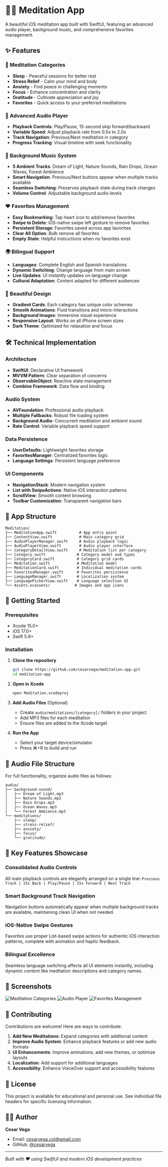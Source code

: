 # 🧘‍♀️ Meditation App

A beautiful iOS meditation app built with SwiftUI, featuring an advanced audio player, background music, and comprehensive favorites management.

## ✨ Features

### 🎯 Meditation Categories
- **Sleep** - Peaceful sessions for better rest
- **Stress Relief** - Calm your mind and body  
- **Anxiety** - Find peace in challenging moments
- **Focus** - Enhance concentration and clarity
- **Gratitude** - Cultivate appreciation and joy
- **Favorites** - Quick access to your preferred meditations

### 🎵 Advanced Audio Player
- **Playback Controls**: Play/Pause, 15-second skip forward/backward
- **Variable Speed**: Adjust playback rate from 0.5x to 2.0x
- **Track Navigation**: Previous/Next meditation in category
- **Progress Tracking**: Visual timeline with seek functionality

### 🎼 Background Music System
- **5 Ambient Tracks**: Dream of Light, Nature Sounds, Rain Drops, Ocean Waves, Forest Ambience
- **Smart Navigation**: Previous/Next buttons appear when multiple tracks available
- **Seamless Switching**: Preserves playback state during track changes
- **Volume Control**: Adjustable background audio levels

### ❤️ Favorites Management
- **Easy Bookmarking**: Tap heart icon to add/remove favorites
- **Swipe to Delete**: iOS-native swipe left gesture to remove favorites
- **Persistent Storage**: Favorites saved across app launches
- **Clear All Option**: Bulk remove all favorites
- **Empty State**: Helpful instructions when no favorites exist

### 🌍 Bilingual Support
- **Languages**: Complete English and Spanish translations
- **Dynamic Switching**: Change language from main screen
- **Live Updates**: UI instantly updates on language change
- **Cultural Adaptation**: Content adapted for different audiences

### 🎨 Beautiful Design
- **Gradient Cards**: Each category has unique color schemes
- **Smooth Animations**: Fluid transitions and micro-interactions
- **Background Images**: Immersive visual experience
- **Responsive Layout**: Works on all iPhone screen sizes
- **Dark Theme**: Optimized for relaxation and focus

## 🛠️ Technical Implementation

### Architecture
- **SwiftUI**: Declarative UI framework
- **MVVM Pattern**: Clear separation of concerns
- **ObservableObject**: Reactive state management
- **Combine Framework**: Data flow and binding

### Audio System
- **AVFoundation**: Professional audio playback
- **Multiple Fallbacks**: Robust file loading system
- **Background Audio**: Concurrent meditation and ambient sound
- **Rate Control**: Variable playback speed support

### Data Persistence
- **UserDefaults**: Lightweight favorites storage
- **FavoritesManager**: Centralized favorites logic
- **Language Settings**: Persistent language preference

### UI Components
- **NavigationStack**: Modern navigation system
- **List with SwipeActions**: Native iOS interaction patterns
- **ScrollView**: Smooth content browsing
- **Toolbar Customization**: Transparent navigation bars

## 📱 App Structure

```
Meditation/
├── MeditationApp.swift          # App entry point
├── ContentView.swift            # Main category grid
├── AudioPlayerManager.swift     # Audio playback logic
├── AudioPlayerView.swift        # Audio player interface  
├── CategoryDetailView.swift     # Meditation list per category
├── Category.swift              # Category model and types
├── CategoryCard.swift          # Category grid cards
├── Meditation.swift            # Meditation model
├── MeditationCard.swift        # Individual meditation cards
├── FavoritesManager.swift      # Favorites persistence
├── LanguageManager.swift       # Localization system
├── LanguagePickerView.swift    # Language selection UI
└── Assets.xcassets/           # Images and app icons
```

## 🚀 Getting Started

### Prerequisites
- Xcode 15.0+
- iOS 17.0+
- Swift 5.9+

### Installation

1. **Clone the repository**
   ```bash
   git clone https://github.com/cesarvega/meditation-app.git
   cd meditation-app
   ```

2. **Open in Xcode**
   ```bash
   open Meditation.xcodeproj
   ```

3. **Add Audio Files** (Optional)
   - Create `audio/meditations/[category]/` folders in your project
   - Add MP3 files for each meditation
   - Ensure files are added to the Xcode target

4. **Run the App**
   - Select your target device/simulator
   - Press ⌘+R to build and run

## 🎵 Audio File Structure

For full functionality, organize audio files as follows:

```
audio/
├── background-sound/
│   ├── Dream of Light.mp3
│   ├── Nature Sounds.mp3
│   ├── Rain Drops.mp3
│   ├── Ocean Waves.mp3
│   └── Forest Ambience.mp3
└── meditations/
    ├── sleep/
    ├── stress-relief/
    ├── anxiety/
    ├── focus/
    └── gratitude/
```

## 🎯 Key Features Showcase

### Consolidated Audio Controls
All main playback controls are elegantly arranged on a single line:
`Previous Track | 15s Back | Play/Pause | 15s Forward | Next Track`

### Smart Background Track Navigation  
Navigation buttons automatically appear when multiple background tracks are available, maintaining clean UI when not needed.

### iOS-Native Swipe Gestures
Favorites use proper List-based swipe actions for authentic iOS interaction patterns, complete with animation and haptic feedback.

### Bilingual Excellence
Seamless language switching affects all UI elements instantly, including dynamic content like meditation descriptions and category names.

## 📸 Screenshots

![Meditation Categories](https://via.placeholder.com/300x600/667ff0/ffffff?text=Categories+Grid)
![Audio Player](https://via.placeholder.com/300x600/667ff0/ffffff?text=Audio+Player)
![Favorites Management](https://via.placeholder.com/300x600/667ff0/ffffff?text=Swipe+to+Delete)

## 🤝 Contributing

Contributions are welcome! Here are ways to contribute:

1. **Add New Meditations**: Expand categories with additional content
2. **Improve Audio System**: Enhance playback features or add new audio formats
3. **UI Enhancements**: Improve animations, add new themes, or optimize layouts
4. **Localization**: Add support for additional languages
5. **Accessibility**: Enhance VoiceOver support and accessibility features

## 📄 License

This project is available for educational and personal use. See individual file headers for specific licensing information.

## 👨‍💻 Author

**Cesar Vega**
- Email: cesarvega.col@gmail.com
- GitHub: [@cesarvega](https://github.com/cesarvega)

---

*Built with ❤️ using SwiftUI and modern iOS development practices*